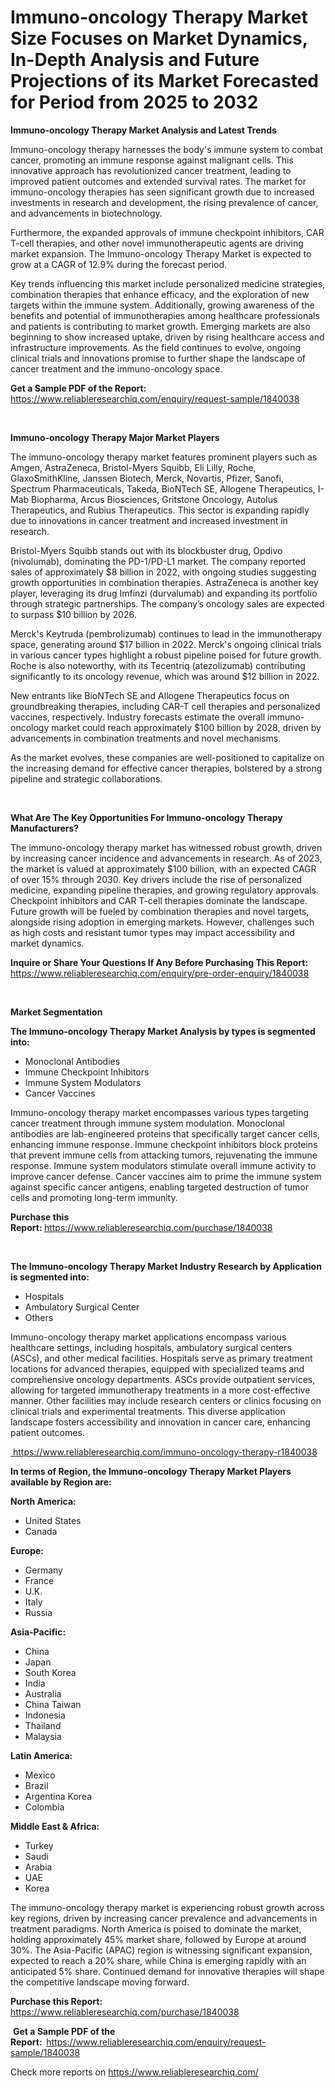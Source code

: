 <p><h1>Immuno-oncology Therapy Market Size Focuses on Market Dynamics, In-Depth Analysis and Future Projections of its Market Forecasted for Period from 2025 to 2032</h1></p><p><strong>Immuno-oncology Therapy Market Analysis and Latest Trends</strong></p>
<p><p>Immuno-oncology therapy harnesses the body's immune system to combat cancer, promoting an immune response against malignant cells. This innovative approach has revolutionized cancer treatment, leading to improved patient outcomes and extended survival rates. The market for immuno-oncology therapies has seen significant growth due to increased investments in research and development, the rising prevalence of cancer, and advancements in biotechnology.</p><p>Furthermore, the expanded approvals of immune checkpoint inhibitors, CAR T-cell therapies, and other novel immunotherapeutic agents are driving market expansion. The Immuno-oncology Therapy Market is expected to grow at a CAGR of 12.9% during the forecast period. </p><p>Key trends influencing this market include personalized medicine strategies, combination therapies that enhance efficacy, and the exploration of new targets within the immune system. Additionally, growing awareness of the benefits and potential of immunotherapies among healthcare professionals and patients is contributing to market growth. Emerging markets are also beginning to show increased uptake, driven by rising healthcare access and infrastructure improvements. As the field continues to evolve, ongoing clinical trials and innovations promise to further shape the landscape of cancer treatment and the immuno-oncology space.</p></p>
<p><strong>Get a Sample PDF of the Report:&nbsp;</strong> <a href="https://www.reliableresearchiq.com/enquiry/request-sample/1840038?utm_campaign=2301&utm_medium=2&utm_source=Github&utm_content=ia&utm_term=09032025&utm_id=immuno-oncology-therapy">https://www.reliableresearchiq.com/enquiry/request-sample/1840038</a></p>
<p>&nbsp;</p>
<p><strong>Immuno-oncology Therapy Major Market Players</strong></p>
<p><p>The immuno-oncology therapy market features prominent players such as Amgen, AstraZeneca, Bristol-Myers Squibb, Eli Lilly, Roche, GlaxoSmithKline, Janssen Biotech, Merck, Novartis, Pfizer, Sanofi, Spectrum Pharmaceuticals, Takeda, BioNTech SE, Allogene Therapeutics, I-Mab Biopharma, Arcus Biosciences, Gritstone Oncology, Autolus Therapeutics, and Rubius Therapeutics. This sector is expanding rapidly due to innovations in cancer treatment and increased investment in research.</p><p>Bristol-Myers Squibb stands out with its blockbuster drug, Opdivo (nivolumab), dominating the PD-1/PD-L1 market. The company reported sales of approximately $8 billion in 2022, with ongoing studies suggesting growth opportunities in combination therapies. AstraZeneca is another key player, leveraging its drug Imfinzi (durvalumab) and expanding its portfolio through strategic partnerships. The company’s oncology sales are expected to surpass $10 billion by 2026.</p><p>Merck's Keytruda (pembrolizumab) continues to lead in the immunotherapy space, generating around $17 billion in 2022. Merck's ongoing clinical trials in various cancer types highlight a robust pipeline poised for future growth. Roche is also noteworthy, with its Tecentriq (atezolizumab) contributing significantly to its oncology revenue, which was around $12 billion in 2022.</p><p>New entrants like BioNTech SE and Allogene Therapeutics focus on groundbreaking therapies, including CAR-T cell therapies and personalized vaccines, respectively. Industry forecasts estimate the overall immuno-oncology market could reach approximately $100 billion by 2028, driven by advancements in combination treatments and novel mechanisms.</p><p>As the market evolves, these companies are well-positioned to capitalize on the increasing demand for effective cancer therapies, bolstered by a strong pipeline and strategic collaborations.</p></p>
<p>&nbsp;</p>
<p><strong>What Are The Key Opportunities For Immuno-oncology Therapy Manufacturers?</strong></p>
<p><p>The immuno-oncology therapy market has witnessed robust growth, driven by increasing cancer incidence and advancements in research. As of 2023, the market is valued at approximately $100 billion, with an expected CAGR of over 15% through 2030. Key drivers include the rise of personalized medicine, expanding pipeline therapies, and growing regulatory approvals. Checkpoint inhibitors and CAR T-cell therapies dominate the landscape. Future growth will be fueled by combination therapies and novel targets, alongside rising adoption in emerging markets. However, challenges such as high costs and resistant tumor types may impact accessibility and market dynamics.</p></p>
<p><strong>Inquire or Share Your Questions If Any Before Purchasing This Report:</strong> <a href="https://www.reliableresearchiq.com/enquiry/pre-order-enquiry/1840038?utm_campaign=2301&utm_medium=2&utm_source=Github&utm_content=ia&utm_term=09032025&utm_id=immuno-oncology-therapy">https://www.reliableresearchiq.com/enquiry/pre-order-enquiry/1840038</a></p>
<p>&nbsp;</p>
<p><strong>Market Segmentation</strong></p>
<p><strong>The Immuno-oncology Therapy Market Analysis by types is segmented into:</strong></p>
<p><ul><li>Monoclonal Antibodies</li><li>Immune Checkpoint Inhibitors</li><li>Immune System Modulators</li><li>Cancer Vaccines</li></ul></p>
<p><p>Immuno-oncology therapy market encompasses various types targeting cancer treatment through immune system modulation. Monoclonal antibodies are lab-engineered proteins that specifically target cancer cells, enhancing immune response. Immune checkpoint inhibitors block proteins that prevent immune cells from attacking tumors, rejuvenating the immune response. Immune system modulators stimulate overall immune activity to improve cancer defense. Cancer vaccines aim to prime the immune system against specific cancer antigens, enabling targeted destruction of tumor cells and promoting long-term immunity.</p></p>
<p><strong>Purchase this Report:&nbsp;</strong><a href="https://www.reliableresearchiq.com/purchase/1840038?utm_campaign=2301&utm_medium=2&utm_source=Github&utm_content=ia&utm_term=09032025&utm_id=immuno-oncology-therapy">https://www.reliableresearchiq.com/purchase/1840038</a></p>
<p>&nbsp;</p>
<p><strong>The Immuno-oncology Therapy Market Industry Research by Application is segmented into:</strong></p>
<p><ul><li>Hospitals</li><li>Ambulatory Surgical Center</li><li>Others</li></ul></p>
<p><p>Immuno-oncology therapy market applications encompass various healthcare settings, including hospitals, ambulatory surgical centers (ASCs), and other medical facilities. Hospitals serve as primary treatment locations for advanced therapies, equipped with specialized teams and comprehensive oncology departments. ASCs provide outpatient services, allowing for targeted immunotherapy treatments in a more cost-effective manner. Other facilities may include research centers or clinics focusing on clinical trials and experimental treatments. This diverse application landscape fosters accessibility and innovation in cancer care, enhancing patient outcomes.</p></p>
<p><a href="https://www.reliableresearchiq.com/immuno-oncology-therapy-r1840038?utm_campaign=2301&utm_medium=2&utm_source=Github&utm_content=ia&utm_term=09032025&utm_id=immuno-oncology-therapy">&nbsp;https://www.reliableresearchiq.com/immuno-oncology-therapy-r1840038</a></p>
<p><strong>In terms of Region, the Immuno-oncology Therapy Market Players available by Region are:</strong></p>
<p>
    <p> <strong> North America: </strong>
        <ul>
            <li>United States</li>
            <li>Canada</li>
        </ul>
        </p> 
    <p> <strong> Europe: </strong>
        <ul>
            <li>Germany</li>
            <li>France</li>
            <li>U.K.</li>
            <li>Italy</li>
            <li>Russia</li>
        </ul>
        </p> 
    <p> <strong> Asia-Pacific: </strong>
        <ul>
            <li>China</li>
            <li>Japan</li>
            <li>South Korea</li>
            <li>India</li>
            <li>Australia</li>
            <li>China Taiwan</li>
            <li>Indonesia</li>
            <li>Thailand</li>
            <li>Malaysia</li>
        </ul>
        </p> 
    <p> <strong> Latin America: </strong>
        <ul>
            <li>Mexico</li>
            <li>Brazil</li>
            <li>Argentina Korea</li>
            <li>Colombia</li>
        </ul>
        </p> 
    <p> <strong> Middle East & Africa: </strong>
        <ul>
            <li>Turkey</li>
            <li>Saudi</li>
            <li>Arabia</li>
            <li>UAE</li>
            <li>Korea</li>
        </ul>
    </p>
    </p>
<p><p>The immuno-oncology therapy market is experiencing robust growth across key regions, driven by increasing cancer prevalence and advancements in treatment paradigms. North America is poised to dominate the market, holding approximately 45% market share, followed by Europe at around 30%. The Asia-Pacific (APAC) region is witnessing significant expansion, expected to reach a 20% share, while China is emerging rapidly with an anticipated 5% share. Continued demand for innovative therapies will shape the competitive landscape moving forward.</p></p>
<p><strong>Purchase this Report: </strong><a href="https://www.reliableresearchiq.com/purchase/1840038?utm_campaign=2301&utm_medium=2&utm_source=Github&utm_content=ia&utm_term=09032025&utm_id=immuno-oncology-therapy">https://www.reliableresearchiq.com/purchase/1840038</a></p>
<p>&nbsp;<strong>Get a Sample PDF of the Report:&nbsp;&nbsp;</strong><a href="https://www.reliableresearchiq.com/enquiry/request-sample/1840038?utm_campaign=2301&utm_medium=2&utm_source=Github&utm_content=ia&utm_term=09032025&utm_id=immuno-oncology-therapy">https://www.reliableresearchiq.com/enquiry/request-sample/1840038</a></p>
<p><strong></strong></p>
<p>Check more reports on <a href="https://www.reliableresearchiq.com/?utm_campaign=2301&utm_medium=2&utm_source=Github&utm_content=ia&utm_term=09032025&utm_id=immuno-oncology-therapy">https://www.reliableresearchiq.com/</a></p>